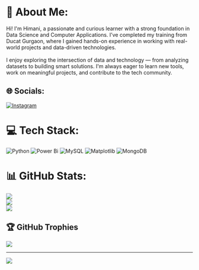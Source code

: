 # 💫 About Me:
Hi! I'm Himani, a passionate and curious learner with a strong foundation in Data Science and Computer Applications. I’ve completed my training from Ducat Gurgaon, where I gained hands-on experience in working with real-world projects and data-driven technologies.<br><br>I enjoy exploring the intersection of data and technology — from analyzing datasets to building smart solutions. I'm always eager to learn new tools, work on meaningful projects, and contribute to the tech community.<br>


## 🌐 Socials:
[![Instagram](https://img.shields.io/badge/Instagram-%23E4405F.svg?logo=Instagram&logoColor=white)](https://instagram.com/himanisangwan309) 

# 💻 Tech Stack:
![Python](https://img.shields.io/badge/python-3670A0?style=for-the-badge&logo=python&logoColor=ffdd54) ![Power Bi](https://img.shields.io/badge/power_bi-F2C811?style=for-the-badge&logo=powerbi&logoColor=black) ![MySQL](https://img.shields.io/badge/mysql-4479A1.svg?style=for-the-badge&logo=mysql&logoColor=white) ![Matplotlib](https://img.shields.io/badge/Matplotlib-%23ffffff.svg?style=for-the-badge&logo=Matplotlib&logoColor=black) ![MongoDB](https://img.shields.io/badge/MongoDB-%234ea94b.svg?style=for-the-badge&logo=mongodb&logoColor=white)
# 📊 GitHub Stats:
![](https://github-readme-stats.vercel.app/api?username=Himani580&theme=dark&hide_border=false&include_all_commits=false&count_private=false)<br/>
![](https://nirzak-streak-stats.vercel.app/?user=Himani580&theme=dark&hide_border=false)<br/>
![](https://github-readme-stats.vercel.app/api/top-langs/?username=Himani580&theme=dark&hide_border=false&include_all_commits=false&count_private=false&layout=compact)

## 🏆 GitHub Trophies
![](https://github-profile-trophy.vercel.app/?username=Himani580&theme=radical&no-frame=false&no-bg=true&margin-w=4)

---
[![](https://visitcount.itsvg.in/api?id=Himani580&icon=0&color=0)](https://visitcount.itsvg.in)

<!-- Proudly created with GPRM ( https://gprm.itsvg.in ) -->
